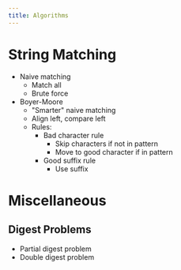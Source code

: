 ```yaml
---
title: Algorithms
---
```


# String Matching

- Naive matching
    - Match all
    - Brute force
- Boyer-Moore
    - "Smarter" naive matching
    - Align left, compare left
    - Rules:
        - Bad character rule
            - Skip characters if not in pattern
            - Move to good character if in pattern
        - Good suffix rule
            - Use suffix


# Miscellaneous

## Digest Problems

- Partial digest problem
- Double digest problem
